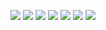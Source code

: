 ![](http://tiebapic.baidu.com/forum/w%3D580/sign=a7f3fcc885fdfc03e578e3b0e43f87a9/e5abb787e950352aa9532f3e1543fbf2b2118bab.jpg?tbpicau=2023-11-28-05_2024e6b0ed21d31a22b5d486314e9315)
![](https://kukuku.fun/%E7%BB%BC%E5%90%88%E7%89%881/src/1701531736109.png)
![](https://p.sda1.dev/14/20eb635a4dc99483348e19bab260cdea/-6cbb1bdc3fc2753.jpg)
![](https://moonchan.xyz/api-pack/43df14f5/01LLWEUUZXZQUXLDIL6JBYEM32DYN66MUV/image.png)
![](https://p.sda1.dev/4/d53347a84033e3d4704f904fddb57a16/IMG_CMP_233175520.jpeg)
![](https://moonchan.xyz/api-pack/43df14f5/01LLWEUU2RBUS6A73ZABEZVSDWVQP45MDK/image.png)
![](https://south-plus.org//attachment/Mon_2310/11_4_80241efd7fb7006.png)
